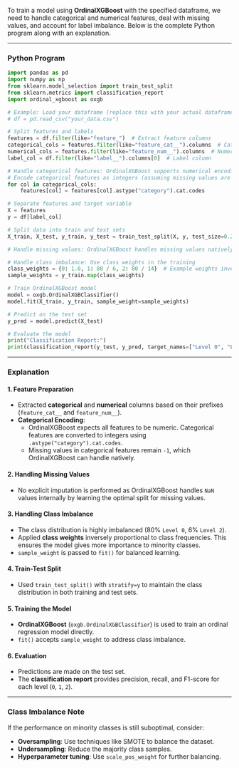 To train a model using **OrdinalXGBoost** with the specified dataframe, we need to handle categorical and numerical features, deal with missing values, and account for label imbalance. Below is the complete Python program along with an explanation.

---

### **Python Program**

```python
import pandas as pd
import numpy as np
from sklearn.model_selection import train_test_split
from sklearn.metrics import classification_report
import ordinal_xgboost as oxgb

# Example: Load your dataframe (replace this with your actual dataframe)
# df = pd.read_csv("your_data.csv")

# Split features and labels
features = df.filter(like="feature_")  # Extract feature columns
categorical_cols = features.filter(like="feature_cat__").columns  # Categorical columns
numerical_cols = features.filter(like="feature_num__").columns  # Numerical columns
label_col = df.filter(like="label__").columns[0]  # Label column

# Handle categorical features: OrdinalXGBoost supports numerical encoding
# Encode categorical features as integers (assuming missing values are NaN)
for col in categorical_cols:
    features[col] = features[col].astype("category").cat.codes

# Separate features and target variable
X = features
y = df[label_col]

# Split data into train and test sets
X_train, X_test, y_train, y_test = train_test_split(X, y, test_size=0.2, stratify=y, random_state=42)

# Handle missing values: OrdinalXGBoost handles missing values natively, so no imputation is needed.

# Handle class imbalance: Use class weights in the training
class_weights = {0: 1.0, 1: 80 / 6, 2: 80 / 14}  # Example weights inversely proportional to class frequency
sample_weights = y_train.map(class_weights)

# Train OrdinalXGBoost model
model = oxgb.OrdinalXGBClassifier()
model.fit(X_train, y_train, sample_weight=sample_weights)

# Predict on the test set
y_pred = model.predict(X_test)

# Evaluate the model
print("Classification Report:")
print(classification_report(y_test, y_pred, target_names=["Level 0", "Level 1", "Level 2"]))
```

---

### **Explanation**

#### **1. Feature Preparation**
- Extracted **categorical** and **numerical** columns based on their prefixes (`feature_cat__` and `feature_num__`).
- **Categorical Encoding**:
  - OrdinalXGBoost expects all features to be numeric. Categorical features are converted to integers using `.astype("category").cat.codes`.
  - Missing values in categorical features remain `-1`, which OrdinalXGBoost can handle natively.

#### **2. Handling Missing Values**
- No explicit imputation is performed as OrdinalXGBoost handles `NaN` values internally by learning the optimal split for missing values.

#### **3. Handling Class Imbalance**
- The class distribution is highly imbalanced (80% `Level 0`, 6% `Level 2`).
- Applied **class weights** inversely proportional to class frequencies. This ensures the model gives more importance to minority classes.
- `sample_weight` is passed to `fit()` for balanced learning.

#### **4. Train-Test Split**
- Used `train_test_split()` with `stratify=y` to maintain the class distribution in both training and test sets.

#### **5. Training the Model**
- **OrdinalXGBoost** (`oxgb.OrdinalXGBClassifier`) is used to train an ordinal regression model directly.
- `fit()` accepts `sample_weight` to address class imbalance.

#### **6. Evaluation**
- Predictions are made on the test set.
- The **classification report** provides precision, recall, and F1-score for each level (`0`, `1`, `2`).

---

### **Class Imbalance Note**
If the performance on minority classes is still suboptimal, consider:
- **Oversampling**: Use techniques like SMOTE to balance the dataset.
- **Undersampling**: Reduce the majority class samples.
- **Hyperparameter tuning**: Use `scale_pos_weight` for further balancing.

